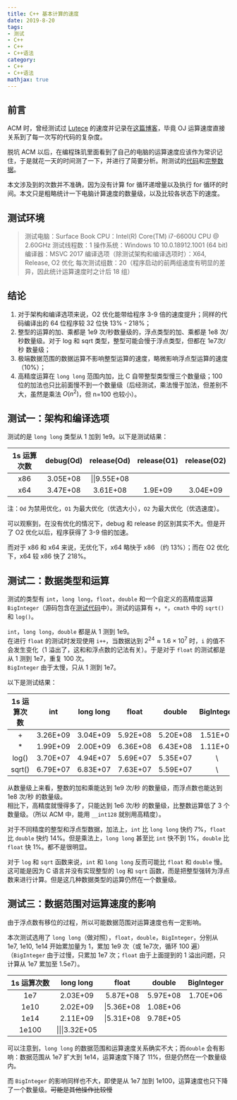 ```yaml
---
title: C++ 基本计算的速度
date: 2019-8-20
tags:
- 测试
- C++
- C++
- C++语法
category:
- C++
- C++语法
mathjax: true
---
```


## 前言

ACM 时，曾经测试过 [Lutece](http://acm.uestc.edu.cn) 的速度并记录在[这篇博客](../../ACM/Lutece速度)，毕竟 OJ 运算速度直接关系到了每一次写的代码的复杂度。

脱坑 ACM 以后，在编程珠玑里面看到了自己的电脑的运算速度应该作为常识记住，于是就花一天的时间测了一下，并进行了简要分析。附测试的[代码](./computer_calculating_efficiency.cpp)和[完整数据](./computer_calculating_efficiency.xlsx)。

本文涉及到的次数并不准确，因为没有计算 for 循环递增量以及执行 for 循环的时间。本文只是粗略统计一下电脑计算速度的数量级，以及比较各状态下的速度。

## 测试环境

> 测试电脑：Surface Book
> CPU：Intel(R) Core(TM) i7-6600U CPU @ 2.60GHz
> 测试线程数：1
> 操作系统：Windows 10 10.0.18912.1001 (64 bit)
> 编译器：MSVC 2017
> 编译选项（除测试架构和编译选项时）：X64, Release, O2 优化
> 每次测试组数：20（程序启动的前两组速度有明显的差异，因此统计运算速度时之计后 18 组）

## 结论

1. 对于架构和编译选项来说，O2 优化能带给程序 3-9 倍的速度提升；同样的代码编译出的 64 位程序较 32 位快 13% - 218%；  
2. 整型的运算的加、乘都是 1e9 次/秒数量级的，浮点类型的加、乘都是 1e8 次/秒数量级。对于 log 和 sqrt 类型，整型可能会慢于浮点类型，但都在 1e7次/秒 数量级；  
3. 极端数据范围的数据运算不影响整型运算的速度，略微影响浮点型运算的速度（10%）；  
4. 高精度运算在 `long long` 范围内加，比 C 自带整型类型慢三个数量级；100 位的加法也只比前面慢不到一个数量级（后经测试，乘法慢于加法，但差别不大，虽然是乘法 $O(n^2)$，但 n=100 也较小）。

## 测试一：架构和编译选项

测试的是 `long long` 类型从 1 加到 1e9。以下是测试结果：

1s 运算次数|debug(Od)|release(Od)|release(O1)|release(O2)
:-:|:-:|:-:|:-:|:-:
x86|3.05E+08|\\|\\|9.55E+08
x64|3.47E+08|3.61E+08|1.9E+09|3.04E+09

注：`Od` 为禁用优化，`O1` 为最大优化（优选大小），`O2` 为最大优化（优选速度）。

可以观察到，在没有优化的情况下，debug 和 release 的区别其实不大。但是开了 O2 优化以后，程序获得了 3-9 倍的加速。

而对于 x86 和 x64 来说，无优化下，x64 略快于 x86 （约 13%）；而在 O2 优化下，x64 较 x86 快了 218%。

## 测试二：数据类型和运算

测试的类型有 `int`，`long long`，`float`，`double` 和一个自定义的高精度运算 `BigInteger`（源码包含在[测试代码](./computer_calculating_efficiency.cpp)中）。测试的运算有 `+`，`*`，`cmath` 中的 `sqrt()` 和 `log()`。

`int`，`long long`，`double` 都是从 1 测到 1e9。  
在进行 `float` 的测试时发现使用 `i++`，当数据达到 $2^{24} \approx 1.6 \times 10^7$ 时，`i` 的值不会发生变化（1 溢出了，这和和浮点数的记法有关）。于是对于 `float` 的测试都是从 1 测到 1e7，重复 100 次。  
`BigInteger` 由于太慢，只从 1 测到 1e7。

以下是测试结果：

1s 运算次数|int|long long|float|double|BigInteger
:-:|:-:|:-:|:-:|:-:|:-:
+|3.26E+09|3.04E+09|5.92E+08|5.20E+08|1.51E+06
*|1.99E+09|2.00E+09|6.36E+08|6.43E+08|1.11E+06
log()|3.70E+07|4.94E+07|5.69E+07|5.35E+07|\\
sqrt()|6.79E+07|6.83E+07|7.63E+07|5.59E+07|\\

从数量级上来看，整数的加和乘能达到 1e9 次/秒 的数量级，而浮点数也能达到 1e8 次/秒 的数量级。  
相比下，高精度就慢得多了，只能达到 1e6 次/秒 的数量级，比整数运算低了 3 个数量级。（所以 ACM 中，能用 `__int128` 就别用高精度）。

对于不同精度的整型和浮点型数据，加法上，`int` 比 `long long` 快约 7%，`float` 比 `double` 快约 14%。但是乘法上，`long long` 甚至比 `int` 快不到 1%，`double` 比 `float` 快 1%。都不是很明显。

对于 `log` 和 `sqrt` 函数来说，`int` 和 `long long` 反而可能比 `float` 和 `double` 慢。这可能是因为 C 语言并没有实现整型的 `log` 和 `sqrt` 函数，而是把整型强转为浮点数来进行计算。但是这几种数据类型的运算仍然在一个数量级。

## 测试三：数据范围对运算速度的影响

由于浮点数有移位的过程，所以可能数据范围对运算速度也有一定影响。

本次测试选用了 `long long`（做对照），`float`，`double`，`BigInteger`，分别从 1e7, 1e10, 1e14 开始累加量为 1，累加 1e9 次（或 1e7次，循环 100 遍）（`BigInteger` 由于过慢，只累加 1e7 次；`float` 由于上面提到的 1 溢出问题，只计算从 1e7 累加至 1.5e7）。

1s 运算次数|long long|float|double|BigInteger
:-:|:-:|:-:|:-:|:-:
1e7|2.03E+09|5.87E+08|5.97E+08|1.70E+06
1e10|2.02E+09|\\|5.36E+08|1.08E+06
1e14|2.11E+09|\\|5.31E+08|9.78E+05
1e100|\\|\\|\\|3.32E+05

可以注意到，`long long` 的数据范围和运算速度关系确实不大；而`double` 会有影响：数据范围从 1e7 扩大到 1e14，运算速度下降了 11%，但是仍然在一个数量级内。

而 `BigInteger` 的影响同样也不大，即使是从 1e7 加到 1e100，运算速度也只下降了一个数量级。~~可能是其他操作比较慢~~
